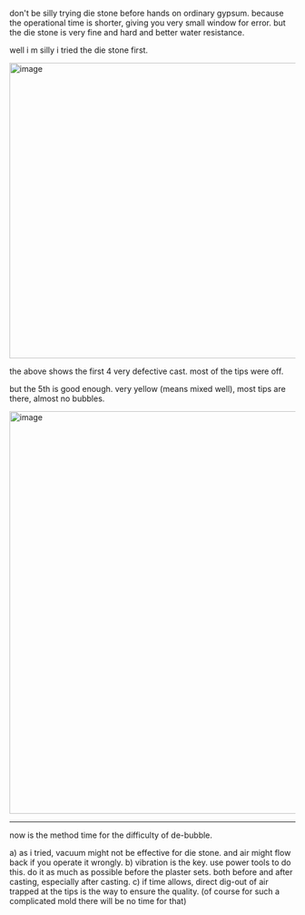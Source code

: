 don't be silly trying die stone before hands on ordinary gypsum. because the operational time is shorter, giving you very small window for error. but the die stone is very fine and hard and better water resistance. 

well i m silly i tried the die stone first. 

<img width="957" height="520" alt="image" src="https://github.com/user-attachments/assets/f6012295-23a7-4796-a59b-e7a83c59ed92" />

the above shows the first 4 very defective cast. most of the tips were off. 

but the 5th is good enough. very yellow (means mixed well), most tips are there, almost no bubbles. 

<img width="831" height="708" alt="image" src="https://github.com/user-attachments/assets/6ecc97ff-e097-4fe4-ba86-7024eceda25d" />

------

now is the method time for the difficulty of de-bubble. 

a) as i tried, vacuum might not be effective for die stone. and air might flow back if you operate it wrongly. 
b) vibration is the key. use power tools to do this. do it as much as possible before the plaster sets. both before and after casting, especially after casting. 
c) if time allows, direct dig-out of air trapped at the tips is the way to ensure the quality. (of course for such a complicated mold there will be no time for that)

